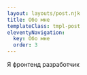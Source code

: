```yaml
---
layout: layouts/post.njk
title: Обо мне
templateClass: tmpl-post
eleventyNavigation:
  key: Обо мне
  order: 3
---
```


Я фронтенд разработчик
